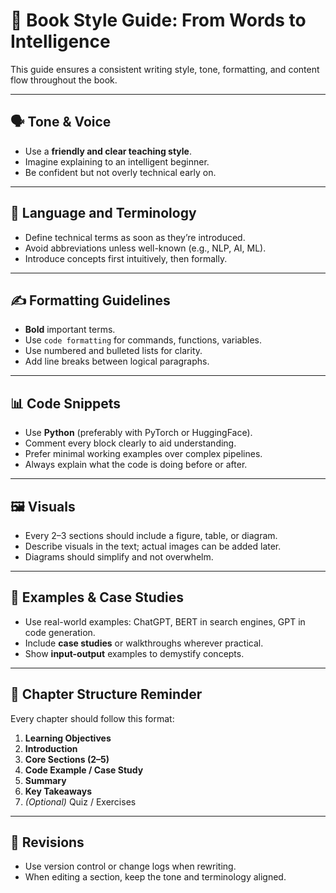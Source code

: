 # 📖 Book Style Guide: From Words to Intelligence

This guide ensures a consistent writing style, tone, formatting, and content flow throughout the book.

---

## 🗣️ Tone & Voice
- Use a **friendly and clear teaching style**.
- Imagine explaining to an intelligent beginner.
- Be confident but not overly technical early on.

---

## 🧠 Language and Terminology
- Define technical terms as soon as they’re introduced.
- Avoid abbreviations unless well-known (e.g., NLP, AI, ML).
- Introduce concepts first intuitively, then formally.

---

## ✍️ Formatting Guidelines
- **Bold** important terms.
- Use `code formatting` for commands, functions, variables.
- Use numbered and bulleted lists for clarity.
- Add line breaks between logical paragraphs.

---

## 📊 Code Snippets
- Use **Python** (preferably with PyTorch or HuggingFace).
- Comment every block clearly to aid understanding.
- Prefer minimal working examples over complex pipelines.
- Always explain what the code is doing before or after.

---

## 🖼️ Visuals
- Every 2–3 sections should include a figure, table, or diagram.
- Describe visuals in the text; actual images can be added later.
- Diagrams should simplify and not overwhelm.

---

## 🧪 Examples & Case Studies
- Use real-world examples: ChatGPT, BERT in search engines, GPT in code generation.
- Include **case studies** or walkthroughs wherever practical.
- Show **input-output** examples to demystify concepts.

---

## 📘 Chapter Structure Reminder
Every chapter should follow this format:
1. **Learning Objectives**
2. **Introduction**
3. **Core Sections (2–5)**
4. **Code Example / Case Study**
5. **Summary**
6. **Key Takeaways**
7. *(Optional)* Quiz / Exercises

---

## 🔄 Revisions
- Use version control or change logs when rewriting.
- When editing a section, keep the tone and terminology aligned.

